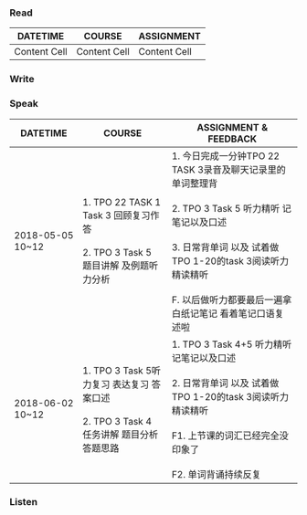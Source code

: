 ### Read

DATETIME | COURSE | ASSIGNMENT
------------ | ------------- | ------------
Content Cell | Content Cell  | Content Cell


### Write


### Speak

DATETIME | COURSE | ASSIGNMENT & FEEDBACK
------------ | ------------- | ------------
2018-05-05 10~12 | 1. TPO 22 TASK 1 Task 3 回顾复习作答<br><br> 2. TPO 3 Task 5 题目讲解 及例题听力分析  | 1. 今日完成一分钟TPO 22 TASK 3录音及聊天记录里的单词整理背<br><br> 2. TPO 3 Task 5 听力精听 记笔记以及口述<br><br> 3. 日常背单词 以及 试着做TPO 1-20的task 3阅读听力精读精听<br><br> F. 以后做听力都要最后一遍拿白纸记笔记 看着笔记口语复述啦
2018-06-02 10~12 | 1. TPO 3 Task 5听力复习 表达复习 答案口述<br><br> 2. TPO 3 Task 4 任务讲解 题目分析 答题思路 | 1. TPO 3 Task 4+5 听力精听 记笔记以及口述<br><br> 2. 日常背单词 以及 试着做TPO 1-20的task 3阅读听力精读精听<br><br> F1. 上节课的词汇已经完全没印象了<br><br> F2. 单词背诵持续反复


### Listen